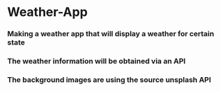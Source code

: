 # Weather-App

### Making a weather app that will display a weather for certain state 
### The weather information will be obtained via an API

### The background images are using the source unsplash API